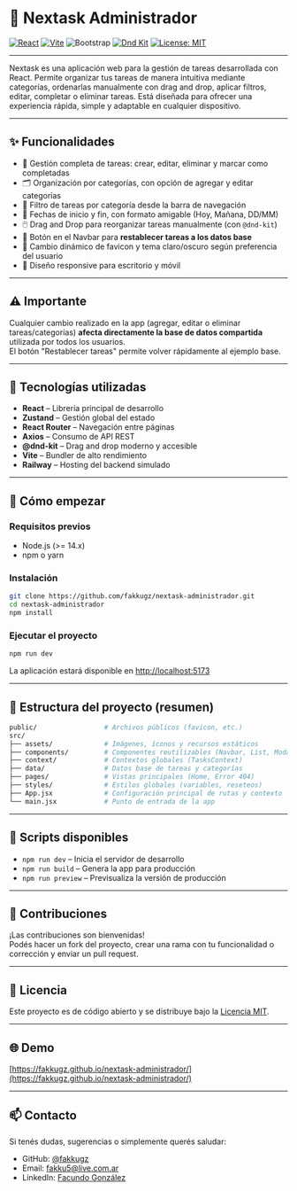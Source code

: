 # 📝 Nextask Administrador

[![React](https://img.shields.io/badge/React-20232A?style=for-the-badge&logo=react&logoColor=61DAFB)](https://react.dev/)
[![Vite](https://img.shields.io/badge/Vite-646CFF?style=for-the-badge&logo=vite&logoColor=white)](https://vitejs.dev/)
![Bootstrap](https://img.shields.io/badge/Bootstrap-7952B3?style=for-the-badge&logo=bootstrap&logoColor=white)
[![Dnd Kit](https://img.shields.io/badge/DndKit-5932EA?style=for-the-badge&logoColor=white)](https://dndkit.com/)
[![License: MIT](https://img.shields.io/badge/License-MIT-yellow.svg?style=for-the-badge)](https://opensource.org/licenses/MIT)

---

Nextask es una aplicación web para la gestión de tareas desarrollada con React. Permite organizar tus tareas de manera intuitiva mediante categorías, ordenarlas manualmente con drag and drop, aplicar filtros, editar, completar o eliminar tareas. Está diseñada para ofrecer una experiencia rápida, simple y adaptable en cualquier dispositivo.

---

## ✨ Funcionalidades

- 📝 Gestión completa de tareas: crear, editar, eliminar y marcar como completadas  
- 🗂️ Organización por categorías, con opción de agregar y editar categorías  
- 🔎 Filtro de tareas por categoría desde la barra de navegación  
- 📅 Fechas de inicio y fin, con formato amigable (Hoy, Mañana, DD/MM)  
- 🖱️ Drag and Drop para reorganizar tareas manualmente (con `@dnd-kit`)  
- 🔄 Botón en el Navbar para **restablecer tareas a los datos base**  
- 🌙 Cambio dinámico de favicon y tema claro/oscuro según preferencia del usuario  
- 📱 Diseño responsive para escritorio y móvil  

---

## ⚠️ Importante

Cualquier cambio realizado en la app (agregar, editar o eliminar tareas/categorías) **afecta directamente la base de datos compartida** utilizada por todos los usuarios.  
El botón "Restablecer tareas" permite volver rápidamente al ejemplo base.

---

## 🧰 Tecnologías utilizadas

- **React** – Librería principal de desarrollo  
- **Zustand** – Gestión global del estado  
- **React Router** – Navegación entre páginas  
- **Axios** – Consumo de API REST  
- **@dnd-kit** – Drag and drop moderno y accesible  
- **Vite** – Bundler de alto rendimiento  
- **Railway** – Hosting del backend simulado  

---

## 🚀 Cómo empezar

### Requisitos previos

- Node.js (>= 14.x)  
- npm o yarn  

### Instalación

```bash
git clone https://github.com/fakkugz/nextask-administrador.git
cd nextask-administrador
npm install
```

### Ejecutar el proyecto

```bash
npm run dev
```

La aplicación estará disponible en [http://localhost:5173](http://localhost:5173)

---

## 📁 Estructura del proyecto (resumen)

```bash
public/                 # Archivos públicos (favicon, etc.)
src/
├── assets/             # Imágenes, íconos y recursos estáticos
├── components/         # Componentes reutilizables (Navbar, List, Modals, etc.)
├── context/            # Contextos globales (TasksContext)
├── data/               # Datos base de tareas y categorías
├── pages/              # Vistas principales (Home, Error 404)
├── styles/             # Estilos globales (variables, reseteos)
├── App.jsx             # Configuración principal de rutas y contexto
└── main.jsx            # Punto de entrada de la app
```

---

## 🧪 Scripts disponibles

- `npm run dev` – Inicia el servidor de desarrollo  
- `npm run build` – Genera la app para producción  
- `npm run preview` – Previsualiza la versión de producción

---

## 🙌 Contribuciones

¡Las contribuciones son bienvenidas!  
Podés hacer un fork del proyecto, crear una rama con tu funcionalidad o corrección y enviar un pull request.

---

## 📄 Licencia

Este proyecto es de código abierto y se distribuye bajo la [Licencia MIT](LICENSE).

---

## 🌐 Demo

[https://fakkugz.github.io/nextask-administrador/](https://fakkugz.github.io/nextask-administrador/)


---

## 📫 Contacto

Si tenés dudas, sugerencias o simplemente querés saludar:

- GitHub: [@fakkugz](https://github.com/fakkugz)  
- Email: fakku5@live.com.ar
- LinkedIn: [Facundo González](https://www.linkedin.com/in/facundoegonzalez/)
